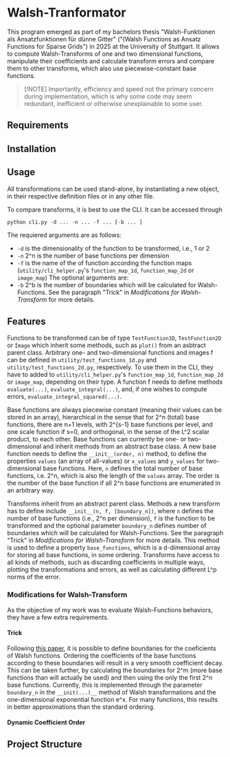 # Walsh-Tranformator

This program emerged as part of my bachelors thesis "Walsh-Funktionen als Ansatzfunktionen für dünne Gitter" ("(Walsh Functions as Ansatz Functions for Sparse Grids") in 2025 at the University of Stuttgart. 
It allows to compute Walsh-Transforms of one and two dimensional functions, manipulate their coefficients and calculate transform errors and compare them to other transforms, which also use piecewise-constant base functions. 

> [!NOTE] Importantly, efficiency and speed not the primary concern during implementation, which is why some code may seem redundant, inefficient or otherwise unexplainable to some user.

## Requirements

## Installation

## Usage

All transformations can be used stand-alone, by instantiating a new object, in their respective definition files or in any other file. 

To compare transforms, it is best to use the CLI. It can be accessed through 

```python
python cli.py -d ... -n ... -f ... [-b ... ]
```

The requiered arguments are as follows: 
* ```-d``` is the dimensionality of the function to be transformed, i.e., 1 or 2
* ```-n``` 2^n is the number of base functions per dimension
* ```-f``` is the name of the of function according the function maps (```utility/cli_helper.py```'s ```function_map_1d```, ```function_map_2d``` or ```image_map```)
The optional arguments are:
* ```-b``` 2^b is the number of boundaries which will be calculated for Walsh-Functions. See the paragraph "Trick" in _Modifications for Walsh-Transform_ for more details.



## Features

Functions to be transformed can be of type ```TestFunction1D```, ```TestFunction2D``` or ```Ìmage``` which inherit some methods, such as ```plot()``` from an asbtract parent class.
Arbitrary one- and two-dimensional functions and images f can be defined in ```utility/test_functions_1d.py``` and ```utility/test_functions_2d.py```, respectively. To use them in the CLI, they have to added to ```utility/cli_helper.py```'s ```function_map_1d```, ```function_map_2d``` or ```image_map```, depending on their type.
A function f needs to define methods ```evaluate(...)```, ```evaluate_integral(...)```, and, if one wishes to compute errors, ```evaluate_integral_squared(...)```. 

Base functions are always piecewise constant (meaning their values can be stored in an array), hierarchical in the sense that for 2^n (total) base functions, there are n+1 levels, with 2^{s-1} base functions per level, and one scale function if s=0, and orthogonal, in the sense of the L^2 scalar product, to each other.
Base functions can currently be one- or two-dimensional and inherit methods from an abstract base class. A new base function needs to define the ```__init__(order, n)``` method, to define the properties ```values``` (an array of all-values) or ```x_values``` and ```y_values``` for two-dimensional base functions. 
Here, ```n``` defines the total number of base functions, i.e. 2^n, which is also the length of the ```values``` array. The order is the number of the base function if all 2^n base functions are enumerated in an arbitrary way.

Transforms inherit from an abstract parent class. Methods a new transform has to define include ```__init__(n, f, [boundary_n])```, where ```n``` defines the number of base functions (i.e., 2^n per dimension), ```f``` is the function to be transformed and the optional parameter ```boundary_n``` defines number of boundaries which will be calculated for Walsh-Functions. See the paragraph "Trick" in _Modifications for Walsh-Transform_ for more details. This method is used to define a property ```base_functions```, which is a d-dimensional array for storing all base functions, in some ordering. 
Transforms have access to all kinds of methods, such as discarding coefficients in multiple ways, plotting the transformations and errors, as well as calculating different L^p norms of the error. 

### Modifications for Walsh-Transform 

As the objective of my work was to evaluate Walsh-Functions behaviors, they have a few extra requirements. 

#### Trick

Following [this paper](https://doi.org/10.1016/j.jat.2015.12.002), it is possible to define boundaries for the coeficients of Walsh functions. Ordering the coefficients of the base functions according to these boundaries will result in a very smooth coefficient decay.
This can be taken further, by calculating the boundaries for 2^m (more base functions than will actually be used) and then using the only the first 2^n base functions.
Currently, this is implemented through the parameter ```boundary_n``` in the ```__init(...)__``` method of Walsh transformations and the one-dimensional exponential function e^x. 
For many functions, this results in better approximations than the standard ordering. 

#### Dynamic Coefficient Order


## Project Structure
